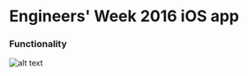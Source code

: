 <h1>Engineers' Week 2016 iOS app</h1>
<h3>Functionality</h3>



![alt text](https://raw.githubusercontent.com/k--chow/Eweek2016iOSapp/master/finaleweek.gif "Final")